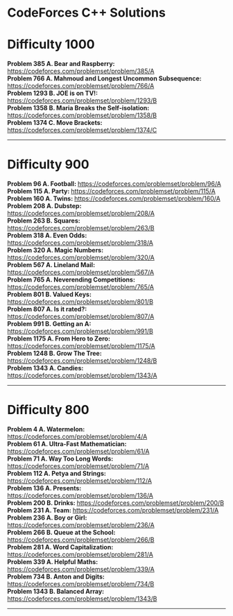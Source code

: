 # CodeForces C++ Solutions
 
# Difficulty 1000

<strong>Problem 385 A. Bear and Raspberry: </strong> https://codeforces.com/problemset/problem/385/A 
<br>
<strong>Problem 766 A. Mahmoud and Longest Uncommon Subsequence: </strong> https://codeforces.com/problemset/problem/766/A 
<br>
<strong>Problem 1293 B. JOE is on TV!: </strong> https://codeforces.com/problemset/problem/1293/B 
<br>
<strong>Problem 1358 B. Maria Breaks the Self-isolation: </strong> https://codeforces.com/problemset/problem/1358/B 
<br>
<strong>Problem 1374 C. Move Brackets: </strong> https://codeforces.com/problemset/problem/1374/C 
<br>

----------------------------------------------------------------------------------------------------------------

# Difficulty 900

<strong>Problem 96 A. Football: </strong> https://codeforces.com/problemset/problem/96/A 
<br>
<strong>Problem 115 A. Party: </strong> https://codeforces.com/problemset/problem/115/A
<br>
<strong>Problem 160 A. Twins: </strong> https://codeforces.com/problemset/problem/160/A
<br>
<strong>Problem 208 A. Dubstep: </strong> https://codeforces.com/problemset/problem/208/A
<br>
<strong>Problem 263 B. Squares: </strong> https://codeforces.com/problemset/problem/263/B
<br>
<strong>Problem 318 A. Even Odds: </strong> https://codeforces.com/problemset/problem/318/A
<br>
<strong>Problem 320 A. Magic Numbers: </strong> https://codeforces.com/problemset/problem/320/A
<br>
<strong>Problem 567 A. Lineland Mail: </strong> https://codeforces.com/problemset/problem/567/A
<br>
<strong>Problem 765 A. Neverending Competitions: </strong> https://codeforces.com/problemset/problem/765/A
<br>
<strong>Problem 801 B. Valued Keys: </strong> https://codeforces.com/problemset/problem/801/B
<br>
<strong>Problem 807 A. Is it rated?: </strong> https://codeforces.com/problemset/problem/807/A
<br>
<strong>Problem 991 B. Getting an A: </strong> https://codeforces.com/problemset/problem/991/B
<br>
<strong>Problem 1175 A. From Hero to Zero: </strong> https://codeforces.com/problemset/problem/1175/A
<br>
<strong>Problem 1248 B. Grow The Tree: </strong> https://codeforces.com/problemset/problem/1248/B
<br>
<strong>Problem 1343 A. Candies: </strong> https://codeforces.com/problemset/problem/1343/A

----------------------------------------------------------------------------------------------------------------

# Difficulty 800

<strong>Problem 4 A. Watermelon: </strong> https://codeforces.com/problemset/problem/4/A 
<br>
<strong>Problem 61 A. Ultra-Fast Mathematician: </strong> https://codeforces.com/problemset/problem/61/A 
<br>
<strong>Problem 71 A. Way Too Long Words: </strong> https://codeforces.com/problemset/problem/71/A 
<br>
<strong>Problem 112 A. Petya and Strings: </strong> https://codeforces.com/problemset/problem/112/A 
<br>
<strong>Problem 136 A. Presents: </strong> https://codeforces.com/problemset/problem/136/A 
<br>
<strong>Problem 200 B. Drinks: </strong> https://codeforces.com/problemset/problem/200/B 
<br>
<strong>Problem 231 A. Team: </strong> https://codeforces.com/problemset/problem/231/A 
<br>
<strong>Problem 236 A. Boy or Girl: </strong> https://codeforces.com/problemset/problem/236/A 
<br>
<strong>Problem 266 B. Queue at the School: </strong> https://codeforces.com/problemset/problem/266/B 
<br>
<strong>Problem 281 A. Word Capitalization: </strong> https://codeforces.com/problemset/problem/281/A 
<br>
<strong>Problem 339 A. Helpful Maths: </strong> https://codeforces.com/problemset/problem/339/A 
<br>
<strong>Problem 734 B. Anton and Digits: </strong> https://codeforces.com/problemset/problem/734/B 
<br>
<strong>Problem 1343 B. Balanced Array: </strong> https://codeforces.com/problemset/problem/1343/B 
<br>

----------------------------------------------------------------------------------------------------------------
